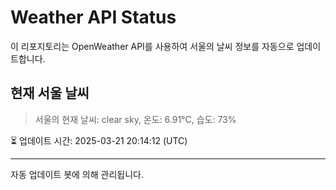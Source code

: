 
# Weather API Status

이 리포지토리는 OpenWeather API를 사용하여 서울의 날씨 정보를 자동으로 업데이트합니다.

## 현재 서울 날씨
> 서울의 현재 날씨: clear sky, 온도: 6.91°C, 습도: 73%

⏳ 업데이트 시간: 2025-03-21 20:14:12 (UTC)

---
자동 업데이트 봇에 의해 관리됩니다.
